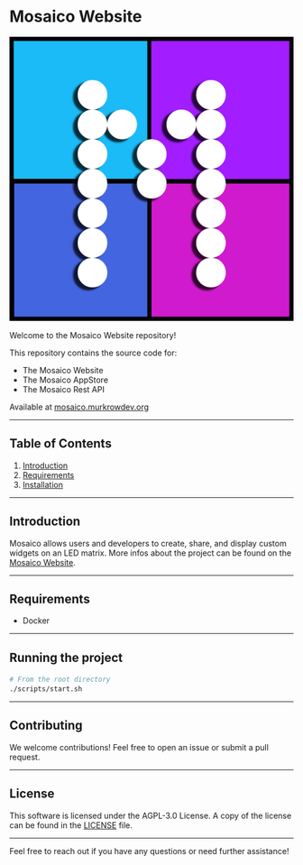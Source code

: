 # Mosaico Website

![Mosaico Logo](./public/images/icon.png)

Welcome to the Mosaico Website repository! 

This repository contains the source code for:
- The Mosaico Website
- The Mosaico AppStore
- The Mosaico Rest API

Available at [mosaico.murkrowdev.org](https://mosaico.murkrowdev.org)

---

## Table of Contents

1. [Introduction](#introduction)
2. [Requirements](#requirements)
3. [Installation](#installation)
---

## Introduction
Mosaico allows users and developers to create, share, and display custom widgets on an LED matrix.
More infos about the project can be found on the [Mosaico Website](https://mosaico.murkrowdev.org).

---

## Requirements
- Docker
---

## Running the project

```bash
# From the root directory
./scripts/start.sh
```

---

## Contributing

We welcome contributions! Feel free to open an issue or submit a pull request.

---

## License

This software is licensed under the AGPL-3.0 License. A copy of the license can be found in the [LICENSE](./LICENSE) file.

---

Feel free to reach out if you have any questions or need further assistance!